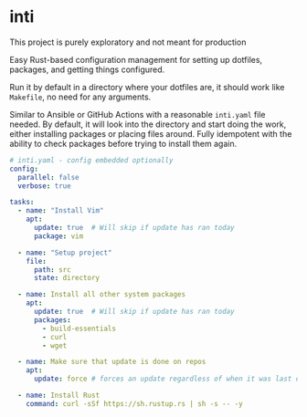 # inti

This project is purely exploratory and not meant for production

Easy Rust-based configuration management for setting up dotfiles, packages, and getting things configured.


Run it by default in a directory where your dotfiles are, it should work like `Makefile`, no need for any arguments.

Similar to Ansible or GitHub Actions with a reasonable `inti.yaml` file needed. By default, it will look into the directory and start doing the work, either installing packages or placing files around. Fully idempotent with the ability to check packages before trying to install them again.

```yaml
# inti.yaml - config embedded optionally
config:
  parallel: false
  verbose: true

tasks:
  - name: "Install Vim"
    apt:
      update: true  # Will skip if update has ran today
      package: vim

  - name: "Setup project"
    file:
      path: src
      state: directory

  - name: Install all other system packages
    apt:
      update: true  # Will skip if update has ran today
      packages:
        - build-essentials
        - curl
        - wget

  - name: Make sure that update is done on repos
    apt:
      update: force # forces an update regardless of when it was last done

  - name: Install Rust
    command: curl -sSf https://sh.rustup.rs | sh -s -- -y
```
